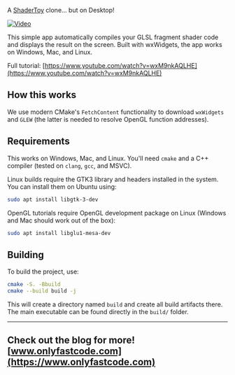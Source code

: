 A [ShaderToy](https://www.shadertoy.com/) clone... but on Desktop!

[![Video](/output.gif)](https://www.youtube.com/watch?v=wxM9nkAQLHE)

This simple app automatically compiles your GLSL fragment shader code and displays the result on the screen. Built with wxWidgets, the app works on Windows, Mac, and Linux.

Full tutorial: [https://www.youtube.com/watch?v=wxM9nkAQLHE](https://www.youtube.com/watch?v=wxM9nkAQLHE)

## How this works

We use modern CMake's `FetchContent` functionality to download `wxWidgets` and `GLEW` (the latter is needed to resolve OpenGL function addresses).

## Requirements

This works on Windows, Mac, and Linux. You'll need `cmake` and a C++ compiler (tested on `clang`, `gcc`, and MSVC).

Linux builds require the GTK3 library and headers installed in the system. You can install them on Ubuntu using:

```sh
sudo apt install libgtk-3-dev
```

OpenGL tutorials require OpenGL development package on Linux (Windows and Mac should work out of the box):

```sh
sudo apt install libglu1-mesa-dev
```

## Building

To build the project, use:

```bash
cmake -S. -Bbuild
cmake --build build -j
```

This will create a directory named `build` and create all build artifacts there. The main executable can be found directly in the `build/` folder.

---
Check out the blog for more! [www.onlyfastcode.com](https://www.onlyfastcode.com)
---

